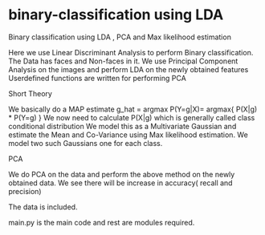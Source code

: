 # binary-classification using LDA
Binary classification using LDA , PCA and Max likelihood estimation

Here we use Linear Discriminant Analysis to perform Binary classification.
The Data has faces and Non-faces in it.
We use Principal Component Analysis on the images and perform LDA on the newly obtained features
Userdefined functions are written for performing PCA

Short Theory

We basically do a MAP estimate g_hat = argmax P(Y=g|X)= argmax{ P(X|g) * P(Y=g) }
We now need to calculate P(X|g) which is generally called class conditional distribution
We model this as a Multivariate Gaussian and estimate the Mean and Co-Variance using Max likelihood estimation.
We model two such Gaussians one for each class.

PCA

We do PCA on the data and perform the above method on the newly obtained data.
We see there will be increase in accuracy( recall and precision)

The data is included.

main.py is the main code and rest are modules required.

